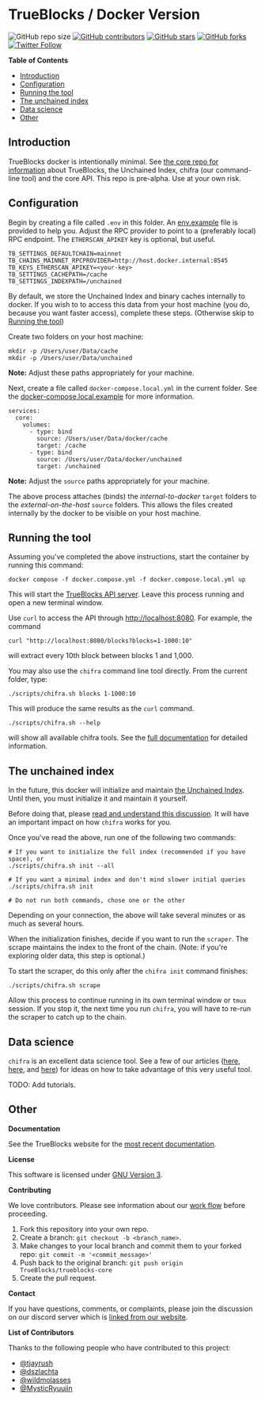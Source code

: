 <!-- markdownlint-disable MD033 MD036 MD041 MD003 MD022 MD024 -->
<h1>TrueBlocks / Docker Version</h1>

![GitHub repo size](https://img.shields.io/github/repo-size/TrueBlocks/trueblocks-docker)
[![GitHub contributors](https://img.shields.io/github/contributors/TrueBlocks/trueblocks-docker)](https://github.com/TrueBlocks/trueblocks-docker/contributors)
[![GitHub stars](https://img.shields.io/github/stars/TrueBlocks/trueblocks-docker?style%3Dsocial)](https://github.com/TrueBlocks/trueblocks-docker/stargazers)
[![GitHub forks](https://img.shields.io/github/forks/TrueBlocks/trueblocks-docker?style=social)](https://github.com/TrueBlocks/trueblocks-docker/network/members)
[![Twitter Follow](https://img.shields.io/twitter/follow/trueblocks?style=social)](https://twitter.com/trueblocks)

**Table of Contents**

- [Introduction](#introduction)
- [Configuration](#configuration)
- [Running the tool](#running-the-tool)
- [The unchained index](#the-unchained-index)
- [Data science](#data-science)
- [Other](#other)

## Introduction

TrueBlocks docker is intentionally minimal. See [the core repo for information](https://github.com/TrueBlocks/trueblocks-core) about TrueBlocks, the Unchained Index, chifra (our command-line tool) and the core API. This repo is pre-alpha. Use at your own risk.

## Configuration

Begin by creating a file called `.env` in this folder. An [env.example](env.example) file is provided to help you. Adjust the RPC provider to point to a (preferably local) RPC endpoint. The `ETHERSCAN_APIKEY` key is optional, but useful.

```[shell]
TB_SETTINGS_DEFAULTCHAIN=mainnet
TB_CHAINS_MAINNET_RPCPROVIDER=http://host.docker.internal:8545
TB_KEYS_ETHERSCAN_APIKEY=<your-key>
TB_SETTINGS_CACHEPATH=/cache
TB_SETTINGS_INDEXPATH=/unchained
```

By default, we store the Unchained Index and binary caches internally to docker. If you wish to to access this data from your host machine (you do, because you want faster access), complete these steps. (Otherwise skip to [Running the tool](https://github.com/TrueBlocks/trueblocks-docker/tree/feature/use-config-tool#running-the-tool))

Create two folders on your host machine:

```[shell]
mkdir -p /Users/user/Data/cache
mkdir -p /Users/user/Data/unchained
```

**Note:** Adjust these paths appropriately for your machine.

Next, create a file called `docker-compose.local.yml` in the current folder. See the [docker-compose.local.example](docker-compose.local.example) for more information.

```[shell]
services:
  core:
    volumes:
      - type: bind
        source: /Users/user/Data/docker/cache
        target: /cache
      - type: bind
        source: /Users/user/Data/docker/unchained
        target: /unchained
```

**Note:** Adjust the `source` paths appropriately for your machine.

The above process attaches (binds) the *internal-to-docker* `target` folders to the *external-on-the-host* `source` folders. This allows the files created internally by the docker to be visible on your host machine.

## Running the tool

Assuming you've completed the above instructions, start the container by running this command:

```[bash]
docker compose -f docker.compose.yml -f docker.compose.local.yml up
```

This will start the [TrueBlocks API server](https://trueblocks.io/api/). Leave this process running and open a new terminal window.

Use `curl` to access the API through [http://localhost:8080](http://localhost:8080). For example, the command

```[shell]
curl "http://localhost:8080/blocks?blocks=1-1000:10"
```

will extract every 10th block between blocks 1 and 1,000.

You may also use the `chifra` command line tool directly. From the current folder, type:

```[shell]
./scripts/chifra.sh blocks 1-1000:10
```

This will produce the same results as the `curl` command.

```[shell]
./scripts/chifra.sh --help
```

will show all available chifra tools. See the [full documentation](https://trueblocks.io/docs/) for detailed information.

## The unchained index

In the future, this docker will initialize and maintain [the Unchained Index](https://trueblocks.io/papers/2022/file-format-spec-v0.40.0-beta.pdf). Until then, you must initialize it and maintain it yourself.

Before doing that, please [read and understand this discussion](https://trueblocks.io/docs/install/get-the-index/). It will have an important impact on how `chifra` works for you.

Once you've read the above, run one of the following two commands:

```[shell]
# If you want to initialize the full index (recommended if you have space), or
./scripts/chifra.sh init --all

# If you want a minimal index and don't mind slower initial queries
./scripts/chifra.sh init

# Do not run both commands, chose one or the other
```

Depending on your connection, the above will take several minutes or as much as several hours.

When the initialization finishes, decide if you want to run the `scraper`. The scrape maintains the index to the front of the chain. (Note: if you're exploring older data, this step is optional.)

To start the scraper, do this only after the `chifra init` command finishes:

```[shell]
./scripts/chifra.sh scrape
```

Allow this process to continue running in its own terminal window or `tmux` session. If you stop it, the next time you run `chifra`, you will have to re-run the scraper to catch up to the chain.

## Data science

`chifra` is an excellent data science tool. See a few of our articles ([here](https://trueblocks.io/tags/community/), [here](https://trueblocks.io/tags/trueblocks/), and [here](https://trueblocks.io/tags/recipes/)) for ideas on how to take advantage of this very useful tool.

TODO: Add tutorials.

## Other

**Documentation**

See the TrueBlocks website for the [most recent documentation](https://trueblocks.io/docs/).

**License**

This software is licensed under [GNU Version 3](https://github.com/TrueBlocks/trueblocks-docker/blob/master/LICENSE).

**Contributing**

We love contributors. Please see information about our [work flow](https://github.com/TrueBlocks/trueblocks-core/blob/develop/docs/BRANCHING.md) before proceeding.

1. Fork this repository into your own repo.
2. Create a branch: `git checkout -b <branch_name>`.
3. Make changes to your local branch and commit them to your forked repo: `git commit -m '<commit_message>'`
4. Push back to the original branch: `git push origin TrueBlocks/trueblocks-core`
5. Create the pull request.

**Contact**

If you have questions, comments, or complaints, please join the discussion on our discord server which is [linked from our website](https://trueblocks.io).

**List of Contributors**

Thanks to the following people who have contributed to this project:

- [@tjayrush](https://github.com/tjayrush)
- [@dszlachta](https://github.com/dszlachta)
- [@wildmolasses](https://github.com/wildmolasses)
- [@MysticRyuujin](https://github.com/MysticRyuujin)
